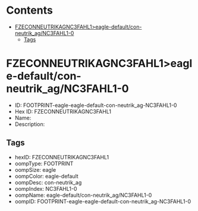 



Contents
========

* [FZECONNEUTRIKAGNC3FAHL1>eagle-default/con-neutrik_ag/NC3FAHL1-0](#fzeconneutrikagnc3fahl1eagle-defaultcon-neutrik_agnc3fahl1-0)
	* [Tags](#tags)

# FZECONNEUTRIKAGNC3FAHL1>eagle-default/con-neutrik_ag/NC3FAHL1-0

- ID: FOOTPRINT-eagle-eagle-default-con-neutrik_ag-NC3FAHL1-0
- Hex ID: FZECONNEUTRIKAGNC3FAHL1
- Name: 
- Description: 

## Tags

- hexID: FZECONNEUTRIKAGNC3FAHL1
- oompType: FOOTPRINT
- oompSize: eagle
- oompColor: eagle-default
- oompDesc: con-neutrik_ag
- oompIndex: NC3FAHL1-0
- oompName: eagle-default/con-neutrik_ag/NC3FAHL1-0
- oompID: FOOTPRINT-eagle-eagle-default-con-neutrik_ag-NC3FAHL1-0
